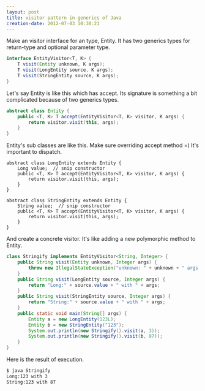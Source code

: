 ```yaml
---
layout: post
title: visitor pattern in generics of Java
creation-date: 2012-07-03 10:30:21
---
```

Make an visitor interface for an type, Entity.
It has two generics types for return-type and optional parameter type.

```java
interface EntityVisitor<T, K> {
    T visit(Entity unknown, K args);
    T visit(LongEntity source, K args);
    T visit(StringEntity source, K args);
}
```

Let's say Entity is like this which has accept.
Its signature is something a bit complicated because of two generics types.

```java
abstract class Entity {
    public <T, K> T accept(EntityVisitor<T, K> visitor, K args) {
        return visitor.visit(this, args);
    }
}
```

Entity's sub classes are like this. Make sure overriding accept method =)
It's important to dispatch.

```
abstract class LongEntity extends Entity {
    Long value;  // snip constructor
    public <T, K> T accept(EntityVisitor<T, K> visitor, K args) {
        return visitor.visit(this, args);
    }
}

abstract class StringEntity extends Entity {
    String value;  // snip constructor
    public <T, K> T accept(EntityVisitor<T, K> visitor, K args) {
        return visitor.visit(this, args);
    }
}
```

And create a concrete visitor.
It's like adding a new polymorphic method to Entity.

```java
class Stringify implements EntityVisitor<String, Integer> {
    public String visit(Entity unknown, Integer args) {
        throw new IllegalStateException("unknown: " + unknown + " args:" + args);
    }
    public String visit(LongEntity source, Integer args) {
        return "Long:" + source.value + " with " + args;
    }
    public String visit(StringEntity source, Integer args) {
        return "String:" + source.value + " with " + args;
    }
    public static void main(String[] args) {
        Entity a = new LongEntity(123L);
        Entity b = new StringEntity("123");
        System.out.println(new Stringify().visit(a, 3));
        System.out.println(new Stringify().visit(b, 87));
    }
}
```

Here is the result of execution.

```bash
$ java Stringify
Long:123 with 3
String:123 with 87
```
